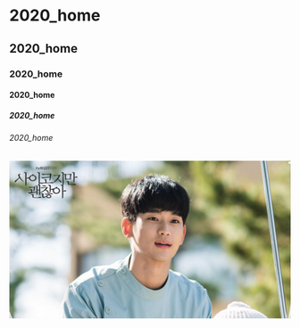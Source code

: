 # 2020_home
## 2020_home
### 2020_home
#### 2020_home
##### 2020_home
###### 2020_home

![boy](boy.jpg "boy")

